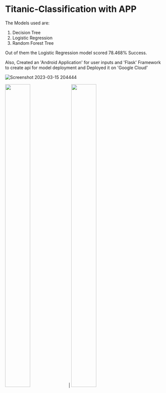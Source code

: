 # Titanic-Classification with APP

The Models used are:
1. Decision Tree
2. Logistic Regression
3. Random Forest Tree

Out of them the Logistic Regression model scored 78.468% Success.

Also, Created an 'Android Application' for user inputs and 'Flask' Framework to create api for model deployment and Deployed it on 'Google Cloud'

![Screenshot 2023-03-15 204444](https://user-images.githubusercontent.com/92924424/225355168-31ccd64e-8a45-453d-9a12-161076dd458c.png)

<img src="https://user-images.githubusercontent.com/92924424/225352552-b5da2cc2-20f5-4672-ae26-b28f50e79e18.jpg" width=40% height=50%> | <img src="https://user-images.githubusercontent.com/92924424/225352693-9115f04e-6173-4743-8a12-ed73ebc0a84a.jpg" width=40% height=50%>


